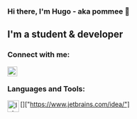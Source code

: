### Hi there, I'm Hugo - aka **pommee** 👋 


## I'm a student & developer


### Connect with me:

[<img align="left" alt="hugoSigu | LinkedIn" width="22px" src="https://cdn.jsdelivr.net/npm/simple-icons@v3/icons/linkedin.svg" />][linkedin]

<br />

### Languages and Tools:

[<img align="left" alt="IntelliJ" width="26px" src="https://pbs.twimg.com/profile_images/1206618215767584769/zl48EuhC_400x400.jpg" />]["https://www.jetbrains.com/idea/"]


<br />
<br />


[website]: https://hugosig.com/
[linkedin]: https://www.linkedin.com/in/hugo-sigurdson-097a9b177/
